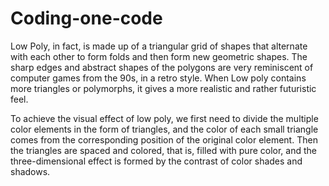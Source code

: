 # Coding-one-code

Low Poly, in fact, is made up of a triangular grid of shapes that alternate with each other to form folds and then form new geometric shapes. The sharp edges and abstract shapes of the polygons are very reminiscent of computer games from the 90s, in a retro style. When Low poly contains more triangles or polymorphs, it gives a more realistic and rather futuristic feel.

To achieve the visual effect of low poly, we first need to divide the multiple color elements in the form of triangles, and the color of each small triangle comes from the corresponding position of the original color element. Then the triangles are spaced and colored, that is, filled with pure color, and the three-dimensional effect is formed by the contrast of color shades and shadows.
